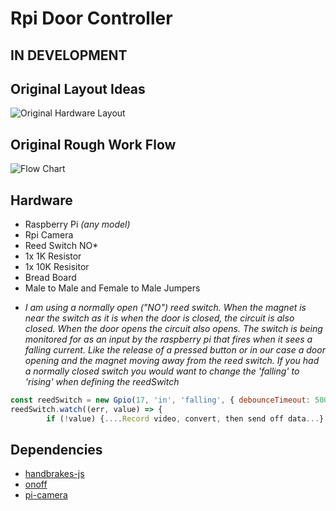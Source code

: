 # Rpi Door Controller

## IN DEVELOPMENT

## Original Layout Ideas
![Original Hardware Layout](https://user-images.githubusercontent.com/71715721/106809303-824a2b80-6639-11eb-99e5-4de72d66a5ae.png)

## Original Rough Work Flow
![Flow Chart](https://user-images.githubusercontent.com/71715721/106810528-149eff00-663b-11eb-88fc-f505e6f93ded.png)

## Hardware
- Raspberry Pi *(any model)*
- Rpi Camera
- Reed Switch NO*
- 1x 1K Resistor 
- 1x 10K Resisitor
- Bread Board
- Male to Male and Female to Male Jumpers

* *I am using a normally open ("NO") reed switch. When the magnet is near the switch as it is when the door is closed, the circuit is also closed. When the door opens the circuit also opens. The switch is being monitored for as an input by the raspberry pi that fires when it sees a falling current. Like the release of a pressed button or in our case a door opening and the magnet moving away from the reed switch. If you had a normally closed switch you would want to change the 'falling' to 'rising' when defining the reedSwitch*

```js
const reedSwitch = new Gpio(17, 'in', 'falling', { debounceTimeout: 500 });
reedSwitch.watch((err, value) => {
        if (!value) {....Record video, convert, then send off data...}

```

## Dependencies
- [handbrakes-js](https://www.npmjs.com/package/handbrake-js)
- [onoff](https://www.npmjs.com/package/onoff)
- [pi-camera](https://www.npmjs.com/package/pi-camera)
